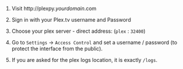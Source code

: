1. Visit http://plexpy._yourdomain_.com

2. Sign in with your Plex.tv username and Password

3. Choose your plex server - direct address: (`plex` : `32400`)

4. Go to `Settings` -> `Access Control` and set a username / password (to protect the interface from the public).

5. If you are asked for the plex logs location, it is exactly `/logs`.

